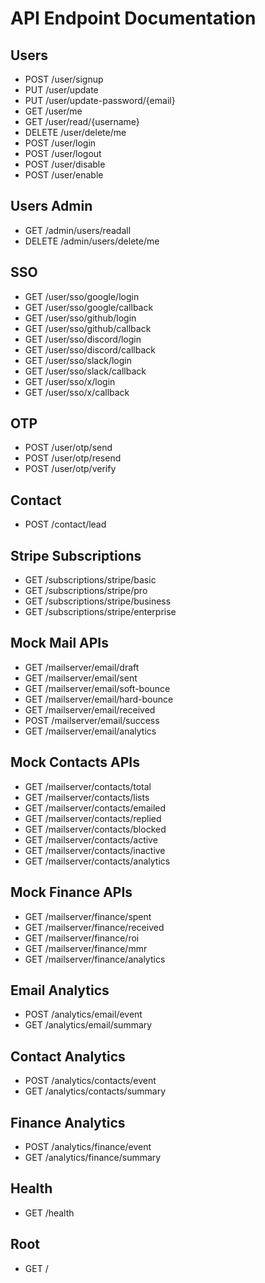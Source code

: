 # API Endpoint Documentation

## Users
- POST /user/signup
- PUT /user/update
- PUT /user/update-password/{email}
- GET /user/me
- GET /user/read/{username}
- DELETE /user/delete/me
- POST /user/login
- POST /user/logout
- POST /user/disable
- POST /user/enable

## Users Admin
- GET /admin/users/readall
- DELETE /admin/users/delete/me

## SSO
- GET /user/sso/google/login
- GET /user/sso/google/callback
- GET /user/sso/github/login
- GET /user/sso/github/callback
- GET /user/sso/discord/login
- GET /user/sso/discord/callback
- GET /user/sso/slack/login
- GET /user/sso/slack/callback
- GET /user/sso/x/login
- GET /user/sso/x/callback

## OTP
- POST /user/otp/send
- POST /user/otp/resend
- POST /user/otp/verify

## Contact
- POST /contact/lead

## Stripe Subscriptions
- GET /subscriptions/stripe/basic
- GET /subscriptions/stripe/pro
- GET /subscriptions/stripe/business
- GET /subscriptions/stripe/enterprise

## Mock Mail APIs
- GET /mailserver/email/draft
- GET /mailserver/email/sent
- GET /mailserver/email/soft-bounce
- GET /mailserver/email/hard-bounce
- GET /mailserver/email/received
- POST /mailserver/email/success
- GET /mailserver/email/analytics

## Mock Contacts APIs
- GET /mailserver/contacts/total
- GET /mailserver/contacts/lists
- GET /mailserver/contacts/emailed
- GET /mailserver/contacts/replied
- GET /mailserver/contacts/blocked
- GET /mailserver/contacts/active
- GET /mailserver/contacts/inactive
- GET /mailserver/contacts/analytics

## Mock Finance APIs
- GET /mailserver/finance/spent
- GET /mailserver/finance/received
- GET /mailserver/finance/roi
- GET /mailserver/finance/mmr
- GET /mailserver/finance/analytics

## Email Analytics
- POST /analytics/email/event
- GET /analytics/email/summary

## Contact Analytics
- POST /analytics/contacts/event
- GET /analytics/contacts/summary

## Finance Analytics
- POST /analytics/finance/event
- GET /analytics/finance/summary

## Health
- GET /health

## Root
- GET /
